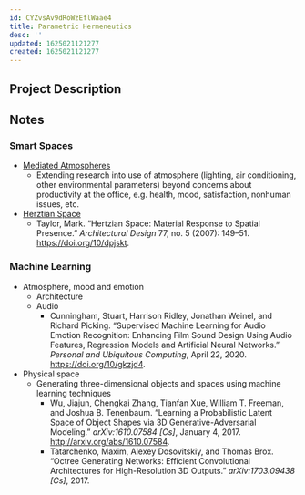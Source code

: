 ```yaml
---
id: CYZvsAv9dRoWzEflWaae4
title: Parametric Hermeneutics
desc: ''
updated: 1625021121277
created: 1625021121277
---
```


## Project Description

## Notes

### Smart Spaces

- [Mediated Atmospheres](https://www.media.mit.edu/posts/mediated-atmosphere/)
  - Extending research into use of atmosphere (lighting, air conditioning, other environmental parameters) beyond concerns about productivity  at the office, e.g. health, mood, satisfaction, nonhuman issues, etc.
- [Herztian Space](http://cyborganthropology.com/Hertzian_Space)
  - Taylor, Mark. “Hertzian Space: Material Response to Spatial Presence.” *Architectural Design* 77, no. 5 (2007): 149–51. https://doi.org/10/dpjskt.

### Machine Learning

- Atmosphere, mood and emotion
  - Architecture
  - Audio
    - Cunningham, Stuart, Harrison Ridley, Jonathan Weinel, and Richard Picking. “Supervised Machine Learning for Audio Emotion Recognition: Enhancing Film Sound Design Using Audio Features, Regression Models and Artificial Neural Networks.” *Personal and Ubiquitous Computing*, April 22, 2020. https://doi.org/10/gkzjd4.
- Physical space
  - Generating three-dimensional objects and spaces using machine learning techniques
    - Wu, Jiajun, Chengkai Zhang, Tianfan Xue, William T. Freeman, and Joshua B. Tenenbaum. “Learning a Probabilistic Latent Space of Object Shapes via 3D Generative-Adversarial Modeling.” *arXiv:1610.07584 [Cs]*, January 4, 2017. http://arxiv.org/abs/1610.07584.
    - Tatarchenko, Maxim, Alexey Dosovitskiy, and Thomas Brox. “Octree Generating Networks: Efficient Convolutional Architectures for High-Resolution 3D Outputs.” *arXiv:1703.09438 [Cs]*, 2017.
